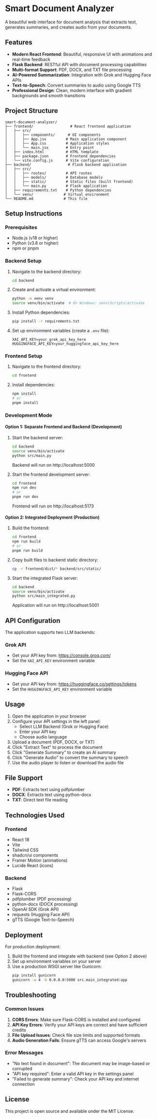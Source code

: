 # Smart Document Analyzer

A beautiful web interface for document analysis that extracts text, generates summaries, and creates audio from your documents.

## Features

- **Modern React Frontend**: Beautiful, responsive UI with animations and real-time feedback
- **Flask Backend**: RESTful API with document processing capabilities
- **Multi-format Support**: PDF, DOCX, and TXT file processing
- **AI-Powered Summarization**: Integration with Grok and Hugging Face APIs
- **Text-to-Speech**: Convert summaries to audio using Google TTS
- **Professional Design**: Clean, modern interface with gradient backgrounds and smooth transitions

## Project Structure

```
smart-document-analyzer/
├── frontend/                 # React frontend application
│   ├── src/
│   │   ├── components/      # UI components
│   │   ├── App.jsx         # Main application component
│   │   ├── App.css         # Application styles
│   │   └── main.jsx        # Entry point
│   ├── index.html          # HTML template
│   ├── package.json        # Frontend dependencies
│   └── vite.config.js      # Vite configuration
├── backend/                 # Flask backend application
│   ├── src/
│   │   ├── routes/         # API routes
│   │   ├── models/         # Database models
│   │   ├── static/         # Static files (built frontend)
│   │   └── main.py         # Flask application
│   ├── requirements.txt    # Python dependencies
│   └── venv/              # Virtual environment
└── README.md              # This file
```

## Setup Instructions

### Prerequisites

- Node.js (v18 or higher)
- Python (v3.8 or higher)
- npm or pnpm

### Backend Setup

1. Navigate to the backend directory:
   ```bash
   cd backend
   ```

2. Create and activate a virtual environment:
   ```bash
   python -m venv venv
   source venv/bin/activate  # On Windows: venv\Scripts\activate
   ```

3. Install Python dependencies:
   ```bash
   pip install -r requirements.txt
   ```

4. Set up environment variables (create a `.env` file):
   ```
   XAI_API_KEY=your_grok_api_key_here
   HUGGINGFACE_API_KEY=your_huggingface_api_key_here
   ```

### Frontend Setup

1. Navigate to the frontend directory:
   ```bash
   cd frontend
   ```

2. Install dependencies:
   ```bash
   npm install
   # or
   pnpm install
   ```

### Development Mode

#### Option 1: Separate Frontend and Backend (Development)

1. Start the backend server:
   ```bash
   cd backend
   source venv/bin/activate
   python src/main.py
   ```
   Backend will run on http://localhost:5000

2. Start the frontend development server:
   ```bash
   cd frontend
   npm run dev
   # or
   pnpm run dev
   ```
   Frontend will run on http://localhost:5173

#### Option 2: Integrated Deployment (Production)

1. Build the frontend:
   ```bash
   cd frontend
   npm run build
   # or
   pnpm run build
   ```

2. Copy built files to backend static directory:
   ```bash
   cp -r frontend/dist/* backend/src/static/
   ```

3. Start the integrated Flask server:
   ```bash
   cd backend
   source venv/bin/activate
   python src/main_integrated.py
   ```
   Application will run on http://localhost:5001

## API Configuration

The application supports two LLM backends:

### Grok API
- Get your API key from: https://console.groq.com/
- Set the `XAI_API_KEY` environment variable

### Hugging Face API
- Get your API key from: https://huggingface.co/settings/tokens
- Set the `HUGGINGFACE_API_KEY` environment variable

## Usage

1. Open the application in your browser
2. Configure your API settings in the left panel:
   - Select LLM Backend (Grok or Hugging Face)
   - Enter your API key
   - Choose audio language
3. Upload a document (PDF, DOCX, or TXT)
4. Click "Extract Text" to process the document
5. Click "Generate Summary" to create an AI summary
6. Click "Generate Audio" to convert the summary to speech
7. Use the audio player to listen or download the audio file

## File Support

- **PDF**: Extracts text using pdfplumber
- **DOCX**: Extracts text using python-docx
- **TXT**: Direct text file reading

## Technologies Used

### Frontend
- React 18
- Vite
- Tailwind CSS
- shadcn/ui components
- Framer Motion (animations)
- Lucide React (icons)

### Backend
- Flask
- Flask-CORS
- pdfplumber (PDF processing)
- python-docx (DOCX processing)
- OpenAI SDK (Grok API)
- requests (Hugging Face API)
- gTTS (Google Text-to-Speech)

## Deployment

For production deployment:

1. Build the frontend and integrate with backend (see Option 2 above)
2. Set up environment variables on your server
3. Use a production WSGI server like Gunicorn:
   ```bash
   pip install gunicorn
   gunicorn -w 4 -b 0.0.0.0:5000 src.main_integrated:app
   ```

## Troubleshooting

### Common Issues

1. **CORS Errors**: Make sure Flask-CORS is installed and configured
2. **API Key Errors**: Verify your API keys are correct and have sufficient credits
3. **File Upload Issues**: Check file size limits and supported formats
4. **Audio Generation Fails**: Ensure gTTS can access Google's servers

### Error Messages

- "No text found in document": The document may be image-based or corrupted
- "API key required": Enter a valid API key in the settings panel
- "Failed to generate summary": Check your API key and internet connection

## License

This project is open source and available under the MIT License.

